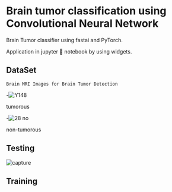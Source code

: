 # Brain tumor classification using Convolutional Neural Network

Brain Tumor classifier using fastai and PyTorch.


Application in jupyter 📙 notebook by using widgets.

## DataSet 
```
Brain MRI Images for Brain Tumor Detection

```

 
-![Y148](https://user-images.githubusercontent.com/95575122/169228771-f07dd299-09c5-4ac4-bf7a-e96dd47120eb.jpg)


tumorous


-![28 no](https://user-images.githubusercontent.com/95575122/169228774-8ce579c0-ef69-4616-806e-66b3fd9f86ea.jpg)


non-tumorous

## Testing 
![capture](https://user-images.githubusercontent.com/95575122/169313357-7f2bf26b-e3db-4501-b319-eddb726bd8d4.JPG)


## Training

```shell script

```
